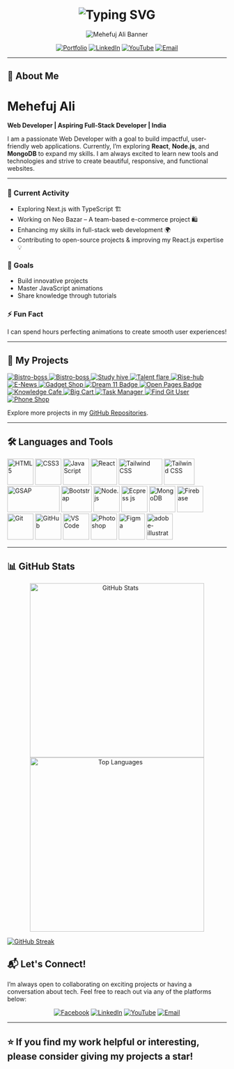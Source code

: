 <h1 align="center">
  <img src="https://readme-typing-svg.demolab.com? font=Fira+Code&weight=500&size=36&duration=6000&pause=500&color=FFA902&center=true&vCenter=true&width=620&lines=Hi%2C+I'm+Mehefuj+Ali+%F0%9F%91%8B;Web+Developer" alt="Typing SVG" />
</h1>


 
  

 

<p align="center">
  <img src="https://i.imgur.com/vvyA8Ib.png" alt="Mehefuj Ali Banner" />
</p>

<p align="center">
  <a href="https://mehefujali.com" target="_blank"><img src="https://img.shields.io/badge/Portfolio-Visit-green?style=for-the-badge&logo=internet-explorer" alt="Portfolio"></a>
  <a href="https://www.linkedin.com/in/mehefujali"><img src="https://img.shields.io/badge/LinkedIn-Connect-blue?style=for-the-badge&logo=linkedin" alt="LinkedIn"></a>
  <a href="https://youtube.com/@mehefuj-ali?si=8g1rTFGoZ4ANMaFU"><img src="https://img.shields.io/badge/YouTube-Subscribe-red?style=for-the-badge&logo=youtube" alt="YouTube"></a>
  <a href="mailto:mehefujalim@gmail.com"><img src="https://img.shields.io/badge/Email-Contact-blue?style=for-the-badge&logo=gmail" alt="Email"></a> 
</p>

--- 

## 🎨 About Me

# Mehefuj Ali

**Web Developer | Aspiring Full-Stack Developer | India**

I am a passionate Web Developer with a goal to build impactful, user-friendly web applications. Currently, I’m exploring **React**, **Node.js**, and **MongoDB** to expand my skills. I am always excited to learn new tools and technologies and strive to create beautiful, responsive, and functional websites.

---

### 🚀 Current Activity
- Exploring Next.js with TypeScript 🏗️
- Working on Neo Bazar – A team-based e-commerce project 🛍️
- Enhancing my skills in full-stack web development 🌍
- Contributing to open-source projects & improving my React.js expertise 💡

### 🎯 Goals
- Build innovative projects
- Master JavaScript animations
- Share knowledge through tutorials

### ⚡ Fun Fact
I can spend hours perfecting animations to create smooth user experiences!
 
---

## 🚀 My Projects

<p align="left">
   <a href="https://press-point-k.web.app"> <img src="https://img.shields.io/badge/📰Press--Point-%230077B5.svg?style=for-the-badge&logo=news&logoColor=white" alt="Bistro-boss"> </a>
   <a href="https://bistro-boss-k.web.app"> <img src="https://img.shields.io/badge/🍴Bistro--Boss-%230077B5.svg?style=for-the-badge&logo=news&logoColor=white" alt="Bistro-boss"> </a>
   <a href="https://study-hive-k.web.app"> <img src="https://img.shields.io/badge/📖Study--Hive-%230077B5.svg?style=for-the-badge&logo=news&logoColor=white" alt="Study hive"> </a>
   <a href="https://talentflare.web.app"> <img src="https://img.shields.io/badge/🧰Talent--Flare-%230077B5.svg?style=for-the-badge&logo=news&logoColor=white" alt="Talent flare"> </a>
   <a href="https://rise-hub-k.web.app"> <img src="https://img.shields.io/badge/📈Rise--Hub-%230077B5.svg?style=for-the-badge&logo=news&logoColor=white" alt="Rise-hub"> </a>
 <a href="https://e-news.web.app"> <img src="https://img.shields.io/badge/📰E--News-%230077B5.svg?style=for-the-badge&logo=news&logoColor=white" alt="E-News"> </a>
<a href="https://gadget-shop-k.netlify.app/"> 
    <img src="https://img.shields.io/badge/Gadget%20Shop-%23634DBF.svg?style=for-the-badge&logo=shopify&logoColor=white" alt="Gadget Shop"> 
</a>


<a href="https://dream-11-k.netlify.app/"> 
    <img src="https://img.shields.io/badge/🏏%20Dream%2011-%2300BCD4.svg?style=for-the-badge&logoColor=white" alt="Dream 11 Badge"> 
</a>

<a href="https://open-pages.netlify.app/">
  <img src="https://img.shields.io/badge/📚%20Open%20Pages-%234CAF50.svg?style=for-the-badge&logoColor=white&background=%23ffa875" alt="Open Pages Badge">
</a>

  <a href="https://knowledge-cafe-k.netlify.app/">
    <img src="https://img.shields.io/badge/Knowledge%20Cafe-%2343853D.svg?style=for-the-badge&logo=readthedocs&logoColor=white" alt="Knowledge Cafe">
  </a>
  <a href="https://big-cart.netlify.app">
    <img src="https://img.shields.io/badge/Big%20Cart-%23FF5733.svg?style=for-the-badge&logo=shopify&logoColor=white" alt="Big Cart">
  </a>
  <a href="https://mehefujali-task-manager.netlify.app">
    <img src="https://img.shields.io/badge/Task%20Manager-%231DB45F.svg?style=for-the-badge&logo=todoist&logoColor=white" alt="Task Manager">
  </a>
  <a href="https://mehefujali.github.io/find-git-user/">
    <img src="https://img.shields.io/badge/Find%20Git%20User-%2343853D.svg?style=for-the-badge&logo=github&logoColor=white" alt="Find Git User">
  </a>
  <a href="https://mehefujali.github.io/phone-shop/">
    <img src="https://img.shields.io/badge/Phone%20Shop-%23FF5733.svg?style=for-the-badge&logo=shopify&logoColor=white" alt="Phone Shop">
  </a>
</p>

Explore more projects in my [GitHub Repositories](https://github.com/mehefujali?tab=repositories).

---

## 🛠️ Languages and Tools

<p align="left"> 
  <img src="https://cdn.jsdelivr.net/gh/devicons/devicon/icons/html5/html5-original.svg" alt="HTML5" width="60" height="60"/>
  <img src="https://cdn.jsdelivr.net/gh/devicons/devicon/icons/css3/css3-original.svg" alt="CSS3" width="60" height="60"/>
  <img src="https://cdn.jsdelivr.net/gh/devicons/devicon/icons/javascript/javascript-original.svg" alt="JavaScript" width="60" height="60"/>
  <img src="https://cdn.jsdelivr.net/gh/devicons/devicon/icons/react/react-original.svg" alt="React" width="60" height="60"/>
  <img src="https://upload.wikimedia.org/wikipedia/commons/thumb/d/d5/Tailwind_CSS_Logo.svg/2560px-Tailwind_CSS_Logo.svg.png" alt="Tailwind CSS" width="100" height="60"/>
  <img src="https://i.imgur.com/MokK8Ii.png" alt="Tailwind CSS" width="70" height="60"/>
  <img src="https://static.wikia.nocookie.net/logopedia/images/a/a5/GSAP_2023.svg/revision/latest/scale-to-width-down/300?cb=20231024190052" alt="GSAP" width="120" height="60"/>
  <img src="https://upload.wikimedia.org/wikipedia/commons/thumb/b/b2/Bootstrap_logo.svg/2560px-Bootstrap_logo.svg.png" alt="Bootstrap" width="70" height="60"/>
  <img src="https://cdn.jsdelivr.net/gh/devicons/devicon/icons/nodejs/nodejs-original.svg" alt="Node.js" width="60" height="60"/>
  <img src="https://i.imgur.com/jX0Q8an.png" alt="Ecpress js" width="60" height="60"/>
  <img src="https://cdn.jsdelivr.net/gh/devicons/devicon/icons/mongodb/mongodb-original.svg" alt="MongoDB" width="60" height="60"/>
  <img src="https://cdn.jsdelivr.net/gh/devicons/devicon/icons/firebase/firebase-plain.svg" alt="Firebase" width="60" height="60"/>
  <img src="https://cdn.jsdelivr.net/gh/devicons/devicon/icons/git/git-original.svg" alt="Git" width="60" height="60"/>
  <img src="https://i.imgur.com/qVRcYIC.png" alt="GitHub" width="60" height="60"/>
  
  <img src="https://cdn.jsdelivr.net/gh/devicons/devicon/icons/vscode/vscode-original.svg" alt="VS Code" width="60" height="60"/>
  <img src="https://logodownload.org/wp-content/uploads/2019/10/adobe-photoshop-logo.png" alt="Photoshop" width="60" height="60"/>

  <img src="https://cdn.jsdelivr.net/gh/devicons/devicon/icons/figma/figma-original.svg" alt="Figma" width="60" height="60"/>
  <img src="https://cdn-1.webcatalog.io/catalog/adobe-illustrator/adobe-illustrator-icon-filled-256.png?v=1714773017471" alt="adobe-illustrator" width="60" height="60"/>
</p>

---

## 📊 GitHub Stats

<p align="center">
  <img src="https://github-readme-stats-sigma-five.vercel.app/api?username=mehefujali&show_icons=true&theme=radical" alt="GitHub Stats" width="400" />
  <img src="https://github-readme-stats-sigma-five.vercel.app/api/top-langs/?username=mehefujali&layout=compact&theme=radical" alt="Top Languages" width="400" />
</p>

<a href="https://github.com/mehefujali">
  <img src="https://github-readme-streak-stats.herokuapp.com/?user=mehefujali&theme=radical" alt="GitHub Streak" />
</a>





## 📬 Let's Connect!

I’m always open to collaborating on exciting projects or having a conversation about tech. Feel free to reach out via any of the platforms below:

<p align="center">
  <a href="https://www.facebook.com/share/xK94t1TizJUFJmX7/?mibextid=qi2Omg"><img src="https://img.shields.io/badge/Facebook-Connect-blue?style=for-the-badge&logo=facebook" alt="Facebook"></a>
  <a href="https://www.linkedin.com/in/mehefuj-ali-232741306"><img src="https://img.shields.io/badge/LinkedIn-Connect-blue?style=for-the-badge&logo=linkedin" alt="LinkedIn"></a>
  <a href="https://youtube.com/@mehefuj-ali?si=8g1rTFGoZ4ANMaFU"><img src="https://img.shields.io/badge/YouTube-Subscribe-red?style=for-the-badge&logo=youtube" alt="YouTube"></a>
  <a href="mailto:mehefujalim@gmail.com"><img src="https://img.shields.io/badge/Email-Contact-green?style=for-the-badge&logo=gmail" alt="Email"></a>
</p>

---

⭐ **If you find my work helpful or interesting, please consider giving my projects a star!**
---
